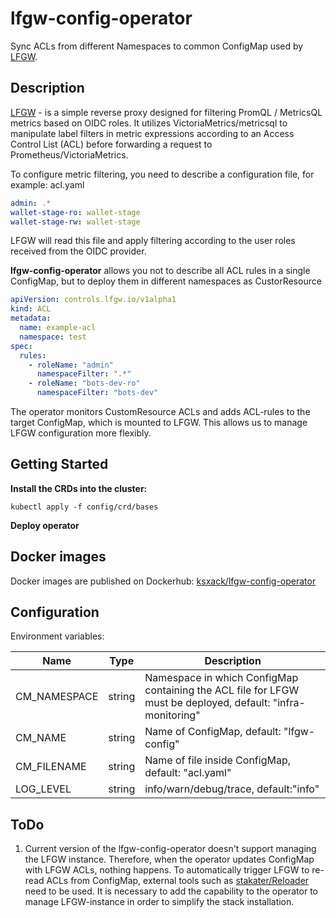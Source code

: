 # lfgw-config-operator

Sync ACLs from different Namespaces to common ConfigMap used by [LFGW](https://github.com/weisdd/lfgw).

## Description

[LFGW](https://github.com/weisdd/lfgw) - is a simple reverse proxy designed for filtering PromQL / MetricsQL metrics based on OIDC roles. It utilizes VictoriaMetrics/metricsql to manipulate label filters in metric expressions according to an Access Control List (ACL) before forwarding a request to Prometheus/VictoriaMetrics. 

To configure metric filtering, you need to describe a configuration file, for example: acl.yaml

```yaml
admin: .*
wallet-stage-ro: wallet-stage
wallet-stage-rw: wallet-stage
```
LFGW will read this file and apply filtering according to the user roles received from the OIDC provider. 

__lfgw-config-operator__ allows you not to describe all ACL rules in a single ConfigMap, but to deploy them in different namespaces as CustorResource

```yaml
apiVersion: controls.lfgw.io/v1alpha1
kind: ACL
metadata:
  name: example-acl
  namespace: test
spec:
  rules:
    - roleName: "admin"
      namespaceFilter: ".*"
    - roleName: "bots-dev-ro"
      namespaceFilter: "bots-dev"
```
The operator monitors CustomResource ACLs and adds ACL-rules to the target ConfigMap, which is mounted to LFGW. This allows us to manage LFGW configuration more flexibly.

## Getting Started

**Install the CRDs into the cluster:**

```shell
kubectl apply -f config/crd/bases
```

**Deploy operator**

## Docker images

Docker images are published on Dockerhub: [ksxack/lfgw-config-operator](https://hub.docker.com/r/ksxack/lfgw-config-operator/tags)

## Configuration

Environment variables:

| Name         | Type   | Description                                                                                                 |
|--------------|--------|-------------------------------------------------------------------------------------------------------------|
| CM_NAMESPACE | string | Namespace in which ConfigMap containing the ACL file for LFGW must be deployed, default: "infra-monitoring" |
| CM_NAME      | string | Name of ConfigMap, default: "lfgw-config"                                                                   |
| CM_FILENAME  | string | Name of file inside ConfigMap, default: "acl.yaml"                                                          |
| LOG_LEVEL    | string | info/warn/debug/trace, default:"info"                                                                       |

## ToDo

1. Current version of the lfgw-config-operator doesn't support managing the LFGW instance. Therefore, when the operator updates ConfigMap with LFGW ACLs, nothing happens. To automatically trigger LFGW to re-read ACLs from ConfigMap, external tools such as [stakater/Reloader](https://github.com/stakater/Reloader) need to be used. It is necessary to add the capability to the operator to manage LFGW-instance in order to simplify the stack installation.

